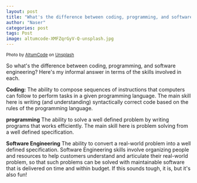 ```yaml
---
layout: post
title: "What's the difference between coding, programming, and software engineering?"
author: "Naser"
categories: post
tags: Post
image: altumcode-XMFZqrGyV-Q-unsplash.jpg
---
```

<sup>Photo by <a href="https://unsplash.com/@altumcode?utm_content=creditCopyText&utm_medium=referral&utm_source=unsplash">AltumCode</a> on <a href="https://unsplash.com/photos/silver-macbook-turned-on-XMFZqrGyV-Q?utm_content=creditCopyText&utm_medium=referral&utm_source=unsplash">Unsplash</a>
  </sup>

So what's the difference between coding, programming, and software engineering?  Here's my informal answer in terms of the skills involved in each.


**Coding:** The ability to compose sequences of instructions that computers can follow to perform tasks in a given programming language.  The main skill here is writing (and understanding) syntactically correct code based on the rules of the programming language.


**programming**  The ability to solve a well defined problem by writing programs that works efficiently.  The main skill here is problem solving from a well defined specification.


**Software Engineering**  The ability to convert a real-world problem into a well defined specification.  Software Engineering skills involve organizing people and resources to help customers understand and articulate their real-world problem, so that such problems can be solved with maintainable software that is delivered on time and within budget.  If this sounds tough, it is, but it's also fun! 
